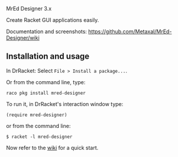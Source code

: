 MrEd Designer 3.x

Create Racket GUI applications easily.

Documentation and screenshots: https://github.com/Metaxal/MrEd-Designer/wiki

## Installation and usage

In DrRacket: Select `File > Install a package...`.

Or from the command line, type:
```
raco pkg install mred-designer
```

To run it, in DrRacket's interaction window type:
```
(require mred-designer)
```
or from the command line:
```
$ racket -l mred-designer
```

Now refer to the [wiki](https://github.com/Metaxal/MrEd-Designer/wiki/User's-Documentation) for a quick start.
